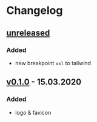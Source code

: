 # Changelog

## [unreleased]

### Added

- new breakpoint `xxl` to tailwind

## [v0.1.0] - 15.03.2020

### Added

- logo & favicon

[v0.1.0]: https://github.com/SahinU88/my-wods/tree/v0.1.0/
[unreleased]: https://github.com/SahinU88/my-wods/blob/develop/
